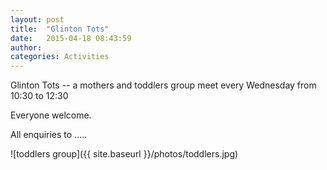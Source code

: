 ```yaml
---
layout: post
title:  "Glinton Tots"
date:   2015-04-18 08:43:59
author: 
categories: Activities
---
```


Glinton Tots -- a mothers and toddlers group meet every Wednesday from 10:30 to 12:30

Everyone welcome.

All enquiries to  .....

![toddlers group]({{ site.baseurl }}/photos/toddlers.jpg)


